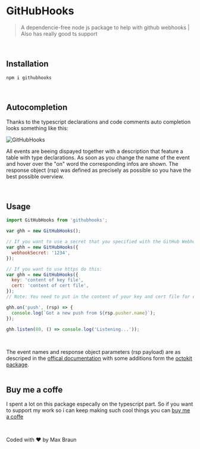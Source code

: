 # GitHubHooks

> A dependencie-free node js package to help with github webhooks | Also has really good ts support
> <br />

<br />

## Installation

```
npm i githubhooks
```
<br />

## Autocompletion

Thanks to the typescript declarations and code comments auto completion looks something like this:

![GitHubHooks](https://user-images.githubusercontent.com/50122507/139356094-be98b545-cefa-4031-9bed-022a3eb798d5.gif)

All events are beeing dispayed together with a description that feature a table with type declarations.
As soon as you change the name of the event and hover over the "on" word the corresponding infos are shown.
The response object (rsp) was defined as precisely as possible so you have the best possible overview.

<br />

## Usage

```js
import GitHubHooks from 'githubhooks';

var ghh = new GitHubHooks();

// If you want to use a secret that you specified with the GitHub Webhook do this:
var ghh = new GitHubHooks({
  webhookSecret: '1234',
});

// If you want to use https do this:
var ghh = new GitHubHooks({
  key: 'content of key file',
  cert: 'content of cert file',
});
// Note: You need to put in the content of your key and cert file for example with fs.readFileSync and NOT the file path!

ghh.on('push', (rsp) => {
  console.log(`Got a new push from ${rsp.pusher.name}`);
});

ghh.listen(80, () => console.log('Listening...'));
```

<br />

The event names and response object parameters (rsp payload) are as descriped in the [offical documentation](https://docs.github.com/en/developers/webhooks-and-events/webhooks/webhook-events-and-payloads) with some additions form the [octokit package](https://www.npmjs.com/package/octokit).
<br />
<br />

## Buy me a coffe

I spent a lot on this package especally on the typescript part. So if you want to support my work so i can keep making such cool things you can [buy me a coffe](https://www.paypal.me/x32Vegas)

<br />

Coded with ❤️ by Max Braun
